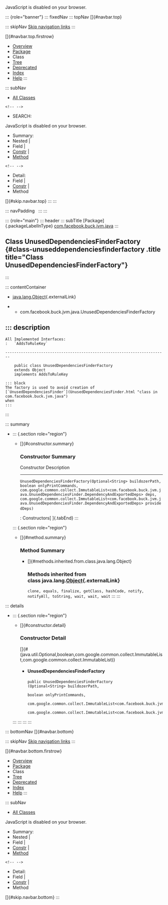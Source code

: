<div>

JavaScript is disabled on your browser.

</div>

::: {role="banner"}
::: fixedNav
::: topNav
[]{#navbar.top}

::: skipNav
[Skip navigation links](#skip.navbar.top "Skip navigation links")
:::

[]{#navbar.top.firstrow}

-   [Overview](../../../../../index.html)
-   [Package](package-summary.html)
-   Class
-   [Tree](package-tree.html)
-   [Deprecated](../../../../../deprecated-list.html)
-   [Index](../../../../../index-all.html)
-   [Help](../../../../../help-doc.html)
:::

::: subNav
-   [All Classes](../../../../../allclasses.html)

```{=html}
<!-- -->
```
-   SEARCH:

<div>

<div>

JavaScript is disabled on your browser.

</div>

</div>

<div>

-   Summary: 
-   Nested \| 
-   Field \| 
-   [Constr](#constructor.summary) \| 
-   [Method](#method.summary)

```{=html}
<!-- -->
```
-   Detail: 
-   Field \| 
-   [Constr](#constructor.detail) \| 
-   Method

</div>

[]{#skip.navbar.top}
:::
:::

::: navPadding
 
:::
:::

::: {role="main"}
::: header
::: subTitle
[Package]{.packageLabelInType} [com.facebook.buck.jvm.java](package-summary.html)
:::

## Class UnusedDependenciesFinderFactory {#class-unuseddependenciesfinderfactory .title title="Class UnusedDependenciesFinderFactory"}
:::

::: contentContainer
-   [java.lang.Object](http://docs.oracle.com/javase/7/docs/api/java/lang/Object.html?is-external=true "class or interface in java.lang"){.externalLink}

-   -   com.facebook.buck.jvm.java.UnusedDependenciesFinderFactory

::: description
-   

    All Implemented Interfaces:
    :   `AddsToRuleKey`

    ------------------------------------------------------------------------

        public class UnusedDependenciesFinderFactory
        extends Object
        implements AddsToRuleKey

    ::: block
    The factory is used to avoid creation of
    [`UnusedDependenciesFinder`](UnusedDependenciesFinder.html "class in com.facebook.buck.jvm.java")
    when
    :::
:::

::: summary
-   ::: {.section role="region"}
    -   []{#constructor.summary}

        ### Constructor Summary

          Constructor                                                                                                                                                                                                                                                                                                                                                                                                                                                   Description
          ------------------------------------------------------------------------------------------------------------------------------------------------------------------------------------------------------------------------------------------------------------------------------------------------------------------------------------------------------------------------------------------------------------------------------------------------------------- -------------
          `UnusedDependenciesFinderFactory​(Optional<String> buildozerPath,                                boolean onlyPrintCommands,                                com.google.common.collect.ImmutableList<com.facebook.buck.jvm.java.UnusedDependenciesFinder.DependencyAndExportedDeps> deps,                                com.google.common.collect.ImmutableList<com.facebook.buck.jvm.java.UnusedDependenciesFinder.DependencyAndExportedDeps> providedDeps)`    

          : Constructors[ ]{.tabEnd}
    :::

    ::: {.section role="region"}
    -   []{#method.summary}

        ### Method Summary

        -   []{#methods.inherited.from.class.java.lang.Object}

            ### Methods inherited from class java.lang.[Object](http://docs.oracle.com/javase/7/docs/api/java/lang/Object.html?is-external=true "class or interface in java.lang"){.externalLink}

            `clone, equals, finalize, getClass, hashCode, notify, notifyAll, toString, wait, wait, wait`
    :::
:::

::: details
-   ::: {.section role="region"}
    -   []{#constructor.detail}

        ### Constructor Detail

        []{#<init>(java.util.Optional,boolean,com.google.common.collect.ImmutableList,com.google.common.collect.ImmutableList)}

        -   #### UnusedDependenciesFinderFactory

                public UnusedDependenciesFinderFactory​(Optional<String> buildozerPath,
                                                       boolean onlyPrintCommands,
                                                       com.google.common.collect.ImmutableList<com.facebook.buck.jvm.java.UnusedDependenciesFinder.DependencyAndExportedDeps> deps,
                                                       com.google.common.collect.ImmutableList<com.facebook.buck.jvm.java.UnusedDependenciesFinder.DependencyAndExportedDeps> providedDeps)
    :::
:::
:::
:::

::: bottomNav
[]{#navbar.bottom}

::: skipNav
[Skip navigation links](#skip.navbar.bottom "Skip navigation links")
:::

[]{#navbar.bottom.firstrow}

-   [Overview](../../../../../index.html)
-   [Package](package-summary.html)
-   Class
-   [Tree](package-tree.html)
-   [Deprecated](../../../../../deprecated-list.html)
-   [Index](../../../../../index-all.html)
-   [Help](../../../../../help-doc.html)
:::

::: subNav
-   [All Classes](../../../../../allclasses.html)

<div>

<div>

JavaScript is disabled on your browser.

</div>

</div>

<div>

-   Summary: 
-   Nested \| 
-   Field \| 
-   [Constr](#constructor.summary) \| 
-   [Method](#method.summary)

```{=html}
<!-- -->
```
-   Detail: 
-   Field \| 
-   [Constr](#constructor.detail) \| 
-   Method

</div>

[]{#skip.navbar.bottom}
:::
